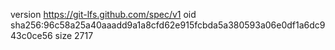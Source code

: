 version https://git-lfs.github.com/spec/v1
oid sha256:96c58a25a40aaadd9a1a8cfd62e915fcbda5a380593a06e0df1a6dc943c0ce56
size 2717
